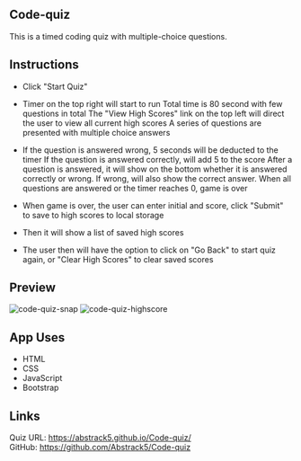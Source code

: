 ## Code-quiz
This is a timed coding quiz with multiple-choice questions.

## Instructions
* Click "Start Quiz"

* Timer on the top right will start to run
Total time is 80 second with few questions in total
The "View High Scores" link on the top left will direct the user to view all current high scores
A series of questions are presented with multiple choice answers

* If the question is answered wrong, 5 seconds will be deducted to the timer
If the question is answered correctly, will add 5 to the score
After a question is answered, it will show on the bottom whether it is answered correctly or wrong. If wrong, will also show the correct answer.
When all questions are answered or the timer reaches 0, game is over

* When game is over, the user can enter initial and score, click "Submit" to save to high scores to local storage

* Then it will show a list of saved high scores

* The user then will have the option to click on "Go Back" to start quiz again, or "Clear High Scores" to clear saved scores

## Preview
![code-quiz-snap](https://user-images.githubusercontent.com/100798134/162691552-8b9dc30c-013b-44a5-8988-b8d83236352c.JPG)
![code-quiz-highscore](https://user-images.githubusercontent.com/100798134/162691558-389ba062-34b9-4a9d-9498-14bfba4fefca.JPG)


## App Uses
* HTML
* CSS
* JavaScript
* Bootstrap

## Links
Quiz URL: https://abstrack5.github.io/Code-quiz/ <br>
GitHub: https://github.com/Abstrack5/Code-quiz

